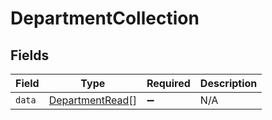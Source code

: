 # DepartmentCollection


## Fields

| Field                                                     | Type                                                      | Required                                                  | Description                                               |
| --------------------------------------------------------- | --------------------------------------------------------- | --------------------------------------------------------- | --------------------------------------------------------- |
| `data`                                                    | [DepartmentRead](../../models/shared/departmentread.md)[] | :heavy_minus_sign:                                        | N/A                                                       |